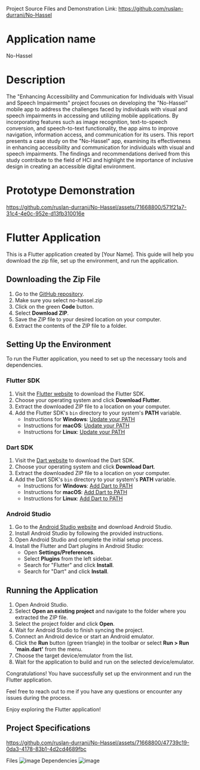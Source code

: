 Project Source Files and Demonstration
Link: https://github.com/ruslan-durrani/No-Hassel

# Application name
No-Hassel
# Description
The "Enhancing Accessibility and Communication for Individuals with Visual and Speech
Impairments" project focuses on developing the "No-Hassel" mobile app to address the
challenges faced by individuals with visual and speech impairments in accessing and utilizing
mobile applications. By incorporating features such as image recognition, text-to-speech
conversion, and speech-to-text functionality, the app aims to improve navigation,
information access, and communication for its users. This report presents a case study on
the "No-Hassel" app, examining its effectiveness in enhancing accessibility and
communication for individuals with visual and speech impairments. The findings and
recommendations derived from this study contribute to the field of HCI and highlight the
importance of inclusive design in creating an accessible digital environment. 

# Prototype Demonstration

https://github.com/ruslan-durrani/No-Hassel/assets/71668800/571f21a7-31c4-4e0c-952e-d13fb310016e


# Flutter Application

This is a Flutter application created by [Your Name]. This guide will help you download the zip file, set up the environment, and run the application.

## Downloading the Zip File

1. Go to the [GitHub repository]([link-to-your-repository](https://github.com/ruslan-durrani/No-Hassel/blob/main/no_hassel.zip)).
2. Make sure you select no-hassel.zip
3. Click on the green **Code** button.
4. Select **Download ZIP**.
5. Save the ZIP file to your desired location on your computer.
6. Extract the contents of the ZIP file to a folder.

## Setting Up the Environment

To run the Flutter application, you need to set up the necessary tools and dependencies.

### Flutter SDK

1. Visit the [Flutter website](https://flutter.dev) to download the Flutter SDK.
2. Choose your operating system and click **Download Flutter**.
3. Extract the downloaded ZIP file to a location on your computer.
4. Add the Flutter SDK's `bin` directory to your system's **PATH** variable.
   - Instructions for **Windows**: [Update your PATH](https://flutter.dev/docs/get-started/install/windows#update-your-path)
   - Instructions for **macOS**: [Update your PATH](https://flutter.dev/docs/get-started/install/macos#update-your-path)
   - Instructions for **Linux**: [Update your PATH](https://flutter.dev/docs/get-started/install/linux#update-your-path)

### Dart SDK

1. Visit the [Dart website](https://dart.dev) to download the Dart SDK.
2. Choose your operating system and click **Download Dart**.
3. Extract the downloaded ZIP file to a location on your computer.
4. Add the Dart SDK's `bin` directory to your system's **PATH** variable.
   - Instructions for **Windows**: [Add Dart to PATH](https://dart.dev/tools/sdk/archive#add-dart-to-path)
   - Instructions for **macOS**: [Add Dart to PATH](https://dart.dev/tools/sdk/archive#add-dart-to-path)
   - Instructions for **Linux**: [Add Dart to PATH](https://dart.dev/tools/sdk/archive#add-dart-to-path)

### Android Studio

1. Go to the [Android Studio website](https://developer.android.com/studio) and download Android Studio.
2. Install Android Studio by following the provided instructions.
3. Open Android Studio and complete the initial setup process.
4. Install the Flutter and Dart plugins in Android Studio:
   - Open **Settings/Preferences**.
   - Select **Plugins** from the left sidebar.
   - Search for "Flutter" and click **Install**.
   - Search for "Dart" and click **Install**.

## Running the Application

1. Open Android Studio.
2. Select **Open an existing project** and navigate to the folder where you extracted the ZIP file.
3. Select the project folder and click **Open**.
4. Wait for Android Studio to finish syncing the project.
5. Connect an Android device or start an Android emulator.
6. Click the **Run** button (green triangle) in the toolbar or select **Run > Run 'main.dart'** from the menu.
7. Choose the target device/emulator from the list.
8. Wait for the application to build and run on the selected device/emulator.

Congratulations! You have successfully set up the environment and run the Flutter application.

Feel free to reach out to me if you have any questions or encounter any issues during the process.

Enjoy exploring the Flutter application!

## Project Specifications

https://github.com/ruslan-durrani/No-Hassel/assets/71668800/47739c19-0da3-4178-83b1-4d2cd4689fbc

Files
![image](https://github.com/ruslan-durrani/No-Hassel/assets/71668800/d9c806f5-1269-43b7-8a66-10b29427b777)
Dependencies
![image](https://github.com/ruslan-durrani/No-Hassel/assets/71668800/d49f1e24-2f68-49d5-816a-70316ead180f)

